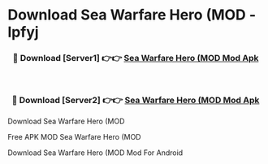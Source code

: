 # Download Sea Warfare Hero (MOD - lpfyj



<div align="center">
<h3>🔴 Download [Server1] 👉👉 <a href="https://momento.my/?title=Sea_Warfare_Hero_(MOD">Sea Warfare Hero (MOD Mod Apk</a></h3><br>

<h3>🔴 Download [Server2] 👉👉 <a href="https://momento.my/?title=Sea_Warfare_Hero_(MOD">Sea Warfare Hero (MOD Mod Apk</a></h3>
</div>



Download Sea Warfare Hero (MOD 

Free APK MOD Sea Warfare Hero (MOD 

Download Sea Warfare Hero (MOD Mod For Android

